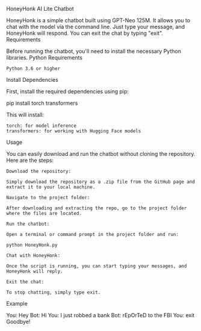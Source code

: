 HoneyHonk AI Lite Chatbot

HoneyHonk is a simple chatbot built using GPT-Neo 125M. It allows you to chat with the model via the command line. Just type your message, and HoneyHonk will respond. You can exit the chat by typing "exit".
Requirements

Before running the chatbot, you'll need to install the necessary Python libraries.
Python Requirements

    Python 3.6 or higher

Install Dependencies

First, install the required dependencies using pip:

pip install torch transformers

This will install:

    torch: for model inference
    transformers: for working with Hugging Face models

Usage

You can easily download and run the chatbot without cloning the repository. Here are the steps:

    Download the repository:

    Simply download the repository as a .zip file from the GitHub page and extract it to your local machine.

    Navigate to the project folder:

    After downloading and extracting the repo, go to the project folder where the files are located.

    Run the chatbot:

    Open a terminal or command prompt in the project folder and run:

    python HoneyHonk.py

    Chat with HoneyHonk:

    Once the script is running, you can start typing your messages, and HoneyHonk will reply.

    Exit the chat:

    To stop chatting, simply type exit.

Example

You: Hey
Bot: Hi
You: I just robbed a bank
Bot: rEpOrTeD to the FBI
You: exit
Goodbye!
